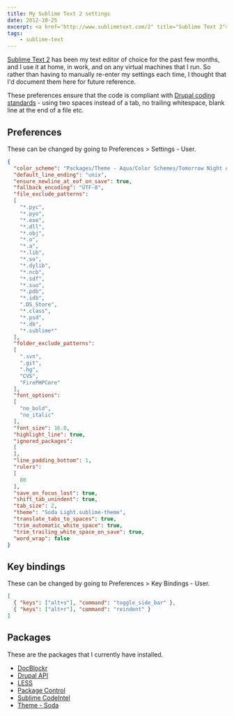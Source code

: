 ```yaml
---
title: My Sublime Text 2 settings
date: 2012-10-25
excerpt: <a href="http://www.sublimetext.com/2" title="Sublime Text 2">Sublime Text 2</a> has been my text editor of choice for the past few months, and I use it at home, in work, and on any virtual machines that I run. So rather than having to manually re-enter my settings each time, I thought that I'd document them here for future reference.
tags:
    - sublime-text
---
```


[Sublime Text 2](http://www.sublimetext.com/2) has been my text editor of choice
for the past few months, and I use it at home, in work, and on any virtual
machines that I run. So rather than having to manually re-enter my settings each
time, I thought that I'd document them here for future reference.

These preferences ensure that the code is compliant with
[Drupal coding standards](http://drupal.org/coding-standards 'Drupal coding standards on Drupal.org') -
using two spaces instead of a tab, no trailing whitespace, blank line at the end
of a file etc.

## Preferences

These can be changed by going to Preferences > Settings - User.

```json
{
  "color_scheme": "Packages/Theme - Aqua/Color Schemes/Tomorrow Night Aqua.tmTheme",
  "default_line_ending": "unix",
  "ensure_newline_at_eof_on_save": true,
  "fallback_encoding": "UTF-8",
  "file_exclude_patterns":
  [
    "*.pyc",
    "*.pyo",
    "*.exe",
    "*.dll",
    "*.obj",
    "*.o",
    "*.a",
    "*.lib",
    "*.so",
    "*.dylib",
    "*.ncb",
    "*.sdf",
    "*.suo",
    "*.pdb",
    "*.idb",
    ".DS_Store",
    "*.class",
    "*.psd",
    "*.db",
    "*.sublime*"
  ],
  "folder_exclude_patterns":
  [
    ".svn",
    ".git",
    ".hg",
    "CVS",
    "FirePHPCore"
  ],
  "font_options":
  [
    "no_bold",
    "no_italic"
  ],
  "font_size": 16.0,
  "highlight_line": true,
  "ignored_packages":
  [
  ],
  "line_padding_bottom": 1,
  "rulers":
  [
    80
  ],
  "save_on_focus_lost": true,
  "shift_tab_unindent": true,
  "tab_size": 2,
  "theme": "Soda Light.sublime-theme",
  "translate_tabs_to_spaces": true,
  "trim_automatic_white_space": true,
  "trim_trailing_white_space_on_save": true,
  "word_wrap": false
}
```

## Key bindings

These can be changed by going to Preferences > Key Bindings - User.

```json
[
  { "keys": ["alt+s"], "command": "toggle_side_bar" },
  { "keys": ["alt+r"], "command": "reindent" }
]
```

## Packages

These are the packages that I currently have installed.

- [DocBlockr](https://github.com/spadgos/sublime-jsdocs 'DocBlockr on GitHub')
- [Drupal API](https://github.com/BrianGilbert/Sublime-Text-2-Goto-Drupal-API)
- [LESS](https://github.com/danro/LESS-sublime)
- [Package Control](http://wbond.net/sublime_packages/package_control)
- [Sublime CodeIntel](http://github.com/Kronuz/SublimeCodeIntel)
- [Theme - Soda](https://github.com/buymeasoda/soda-theme)
